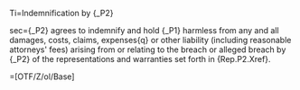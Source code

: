 Ti=Indemnification by {_P2}

sec={_P2} agrees to indemnify and hold {_P1} harmless from any and all damages, costs, claims, expenses{q} or other liability (including reasonable attorneys' fees) arising from or relating to the breach or alleged breach by {_P2} of the representations and warranties set forth in {Rep.P2.Xref}.

=[OTF/Z/ol/Base]
